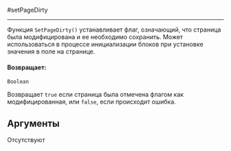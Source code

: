 #setPageDirty

---

Функция `SetPageDirty()` устанавливает флаг, означающий, что страница была модифицирована и ее необходимо сохранить.
Может использоваться в процессе инициализации блоков при установке значения в поле на странице.

#### Возвращает:

`Boolean`

Возвращает `true` если страница была отмечена флагом как модифицированная, или `false`, если происходит ошибка.

## Аргументы

Отсутствуют

